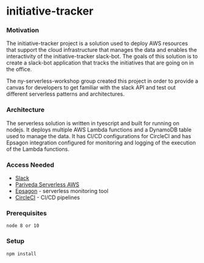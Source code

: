# initiative-tracker

### Motivation

The initiative-tracker project is a solution used to deploy AWS resources that support the cloud infrastructure that manages the data and enables the interactivity of the initiative-tracker slack-bot. The goals of this solution is to create a slack-bot application that tracks the initiatives that are going on in the office.

The ny-serverless-workshop group created this project in order to provide a canvas for developers to get familiar with the slack API and test out different serverless patterns and architectures.

### Architecture
The serverless solution is written in tyescript and built for running on nodejs. It deploys multiple AWS Lambda functions and a DynamoDB table used to manage the data. It has CI/CD configurations for CircleCI and has Epsagon integration configured for monitoring and logging of the execution of the Lambda functions. 


### Access Needed

* [Slack](https:/initativetracker.slack.com)
* [Pariveda Serverless AWS](https://pariveda-serverless.signin.aws.amazon.com/)
* [Epsagon](https://pariveda-serverless.signin.aws.amazon.com/) - serverless monitoring tool
* [CircleCI](/) - CI/CD pipelines

### Prerequisites

```
node 8 or 10
```

### Setup

```
npm install
```


